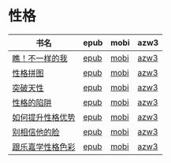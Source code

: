 # 性格

| 书名 | epub | mobi | azw3 |
| --- | --- | --- | --- |
| [瞧！不一样的我](http://ct.dalanmei.com/f/31084289-571730936-383cf3) | [epub](http://ct.dalanmei.com/f/31084289-571730936-383cf3) | [mobi](http://ct.dalanmei.com/f/31084289-572068880-96ed10) | [azw3](http://ct.dalanmei.com/f/31084289-572086806-c0abf7) |
| [性格拼图](http://ct.dalanmei.com/f/31084289-571715593-b39ebc) | [epub](http://ct.dalanmei.com/f/31084289-571715593-b39ebc) | [mobi](http://ct.dalanmei.com/f/31084289-572113865-b5152e) | [azw3](http://ct.dalanmei.com/f/31084289-572121625-806a56) |
| [突破天性](http://ct.dalanmei.com/f/31084289-571710831-36ea06) | [epub](http://ct.dalanmei.com/f/31084289-571710831-36ea06) | [mobi](http://ct.dalanmei.com/f/31084289-572114871-560eeb) | [azw3](http://ct.dalanmei.com/f/31084289-572134577-89cb0a) |
| [性格的陷阱](http://ct.dalanmei.com/f/31084289-571679752-de11fa) | [epub](http://ct.dalanmei.com/f/31084289-571679752-de11fa) | [mobi](http://ct.dalanmei.com/f/31084289-572116074-af695f) | [azw3](http://ct.dalanmei.com/f/31084289-572156285-467865) |
| [如何提升性格优势](http://ct.dalanmei.com/f/31084289-571605296-3f463c) | [epub](http://ct.dalanmei.com/f/31084289-571605296-3f463c) | [mobi](http://ct.dalanmei.com/f/31084289-571736934-161be2) | [azw3](http://ct.dalanmei.com/f/31084289-571915888-4f7069) |
| [别相信他的脸](http://ct.dalanmei.com/f/31084289-571593570-893375) | [epub](http://ct.dalanmei.com/f/31084289-571593570-893375) | [mobi](http://ct.dalanmei.com/f/31084289-572131429-136c0b) | [azw3](http://ct.dalanmei.com/f/31084289-571986904-bafa5a) |
| [跟乐嘉学性格色彩](http://ct.dalanmei.com/f/31084289-571501239-6c156e) | [epub](http://ct.dalanmei.com/f/31084289-571501239-6c156e) | [mobi](http://ct.dalanmei.com/f/31084289-571775362-e12e15) | [azw3](http://ct.dalanmei.com/f/31084289-571875367-3010af) |
